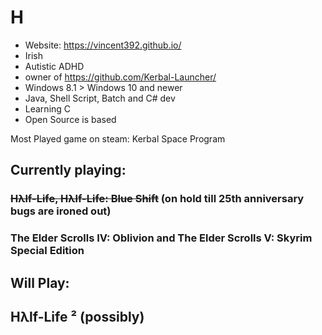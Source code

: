 # H
- Website: https://vincent392.github.io/
- Irish
- Autistic ADHD
- owner of https://github.com/Kerbal-Launcher/
- Windows 8.1 > Windows 10 and newer
- Java, Shell Script, Batch and C# dev
- Learning C
- Open Source is based

Most Played game on steam:
Kerbal Space Program
## Currently playing:
### ~~Hλlf-Life, Hλlf-Life: Blue Shift~~ (on hold till 25th anniversary bugs are ironed out)
### The Elder Scrolls IV: Oblivion and The Elder Scrolls V: Skyrim Special Edition
## Will Play:
## Hλlf-Life ² (possibly)